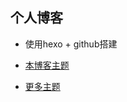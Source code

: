 ## 个人博客

- 使用hexo + github搭建

- [本博客主题](https://github.com/YenYuHsuan/hexo-theme-beantech)

- [更多主题](https://hexo.io/themes/index.html)
